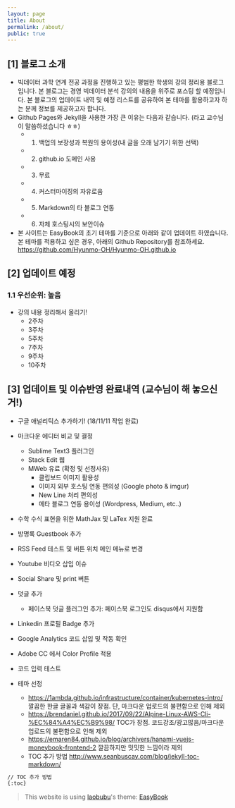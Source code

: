 ```yaml
---
layout: page
title: About
permalink: /about/
public: true
---
```


## [1] 블로그 소개 

* 빅데이터 과학 연계 전공 과정을 진행하고 있는 평범한 학생의 강의 정리용 블로그 입니다. 본 블로그는 경영 빅데이터 분석 강의의 내용을 위주로 포스팅 할 예정입니다. 본 블로그의 업데이트 내역 및 예정 리스트를 공유하여 본 테마를 활용하고자 하는 분께 정보를 제공하고자 합니다. 
* Github Pages와 Jekyll을 사용한 가장 큰 이유는 다음과 같습니다. (라고 교수님이 말씀하셨습니다 ㅎㅎ)
    - 1) 백업의 보장성과 복원의 용이성(내 글을 오래 남기기 위한 선택) 
    - 2) github.io 도메인 사용 
    - 3) 무료 
    - 4) 커스터마이징의 자유로움 
    - 5) Markdown의 타 블로그 연동
    - 6) 자체 호스팅시의 보안이슈
* 본 사이트는 EasyBook의 초기 테마를 기준으로 아래와 같이 업데이트 하였습니다. 본 테마를 적용하고 싶은 경우, 아래의 Github Repository를 참조하세요. 
<https://github.com/Hyunmo-OH/Hyunmo-OH.github.io>

## [2] 업데이트 예정

### 1.1 우선순위: 높음
* 강의 내용 정리해서 올리기!
    - 2주차
    - 3주차
    - 5주차
    - 7주차
    - 9주차
    - 10주차

## [3] 업데이트 및 이슈반영 완료내역 (교수님이 해 놓으신거!)

* 구글 애널리틱스 추가하기! (18/11/11 작업 완료)

* 마크다운 에디터 비교 및 결정
    - Sublime Text3 플러그인 
    - Stack Edit 웹
    - MWeb 유료 (확정 및 선정사유)
        - 클립보드 이미지 활용성 
        - 이미지 외부 호스팅 연동 편의성 (Google photo & imgur) 
        - New Line 처리 편의성 
        - 메타 블로그 연동 용이성 (Wordpress, Medium, etc..) 
* 수학 수식 표현을 위한 MathJax 및 LaTex 지원 완료
* 방명록 Guestbook 추가
* RSS Feed 테스트 및 버튼 위치 메인 메뉴로 변경
* Youtube 비디오 삽입 이슈
* Social Share 및 print 버튼 
* 덧글 추가
    - 페이스북 덧글 플러그인 추가: 페이스북 로그인도 disqus에서 지원함 
* Linkedin 프로필 Badge 추가
* Google Analytics 코드 삽입 및 작동 확인
* Adobe CC 에서 Color Profile 적용
* 코드 입력 테스트
* 테마 선정 
    - https://1ambda.github.io/infrastructure/container/kubernetes-intro/ 깔끔한 한글 글꼴과 색감이 장점. 단, 마크다운 업로드의 불편함으로 인해 제외
    - https://brendaniel.github.io/2017/09/22/Alpine-Linux-AWS-Cli-%EC%84%A4%EC%B9%98/ TOC가 장점. 코드강조/광고많음/마크다운 업로드의 불편함으로 인해 제외
    - https://emaren84.github.io/blog/archivers/hanami-vuejs-moneybook-frontend-2 깔끔하지만 밋밋한 느낌이라 제외 
    - TOC 추가 방법 
http://www.seanbuscay.com/blog/jekyll-toc-markdown/

```Markdown
// TOC 추가 방법
{:toc}
```

> This website is using [laobubu](http://laobubu.net)'s theme: [EasyBook](https://github.com/laobubu/jekyll-theme-EasyBook)


